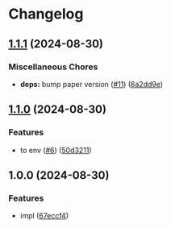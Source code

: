 # Changelog

## [1.1.1](https://github.com/shiron-dev/mc-server/compare/paper-v1.1.0...paper-v1.1.1) (2024-08-30)


### Miscellaneous Chores

* **deps:** bump paper version ([#11](https://github.com/shiron-dev/mc-server/issues/11)) ([6a2dd9e](https://github.com/shiron-dev/mc-server/commit/6a2dd9e51d599baa86281addba01e4779d07c534))

## [1.1.0](https://github.com/shiron-dev/mc-server/compare/paper-v1.0.0...paper-v1.1.0) (2024-08-30)


### Features

* to env ([#6](https://github.com/shiron-dev/mc-server/issues/6)) ([50d3211](https://github.com/shiron-dev/mc-server/commit/50d3211656513c4e22a98715039eb2238cf3d5e7))

## 1.0.0 (2024-08-30)


### Features

* impl ([67eccf4](https://github.com/shiron-dev/mc-server/commit/67eccf4fa7dfbc054733752d4b95b9220124fb16))
